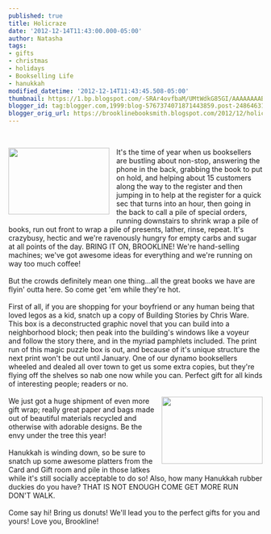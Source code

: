 ```yaml
---
published: true
title: Holicraze
date: '2012-12-14T11:43:00.000-05:00'
author: Natasha
tags:
- gifts
- christmas
- holidays
- Bookselling Life
- hanukkah
modified_datetime: '2012-12-14T11:43:45.508-05:00'
thumbnail: https://1.bp.blogspot.com/-SRAr4ovfbaM/UMtWdkG85GI/AAAAAAAABDE/X07mw-tqaSE/s72-c/animals,humour,balloons,cat,,,funny-8046f240c682ef1101ff0a663ded3b90_h_large.jpg
blogger_id: tag:blogger.com,1999:blog-5767374071871443859.post-2486463172350475298
blogger_orig_url: https://brooklinebooksmith.blogspot.com/2012/12/holicraze.html
---
```


<br /><div class="separator" style="clear: both; text-align: center;"><a href="https://1.bp.blogspot.com/-SRAr4ovfbaM/UMtWdkG85GI/AAAAAAAABDE/X07mw-tqaSE/s1600/animals,humour,balloons,cat,,,funny-8046f240c682ef1101ff0a663ded3b90_h_large.jpg" imageanchor="1" style="clear: left; float: left; margin-bottom: 1em; margin-right: 1em;"><img border="0" src="https://1.bp.blogspot.com/-SRAr4ovfbaM/UMtWdkG85GI/AAAAAAAABDE/X07mw-tqaSE/s1600/animals,humour,balloons,cat,,,funny-8046f240c682ef1101ff0a663ded3b90_h_large.jpg" height="132" width="200" /></a></div>It's the time of year when us booksellers are bustling about non-stop, answering the phone in the back, grabbing the book to put on hold, and helping about 15 customers along the way to the register and then jumping in to help at the register for a quick sec that turns into an hour, then going in the back to call a pile of special orders, running downstairs to shrink wrap a pile of books, run out front to wrap a pile of presents, lather, rinse, repeat. It's crazybusy, hectic and we're ravenously hungry for empty carbs and sugar at all points of the day. BRING IT ON, BROOKLINE! We're hand-selling machines; we've got awesome ideas for everything and we're running on way too much coffee!<br /><br />But the crowds definitely mean one thing...all the great books we have are flyin' outta here. So come get 'em while they're hot.<br /><br />First of all, if you are shopping for your boyfriend or any human being that loved legos as a kid, snatch up a copy of Building Stories by Chris Ware. This box is a deconstructed graphic novel that you can build into a neighborhood block; then peak into the building's windows like a voyeur and follow the story there, and in the myriad pamphlets included. The print run of this magic puzzle box is out, and because of it's unique structure the next print won't be out until January. One of our dynamo booksellers wheeled and dealed all over town to get us some extra copies, but they're flying off the shelves so nab one now while you can. Perfect gift for all kinds of interesting people; readers or no.<br /><br /><a href="https://2.bp.blogspot.com/-OlRPTBpkxx0/UMtWczg_y_I/AAAAAAAABC8/p7yc9i7IGaU/s1600/cat_and_balloons_by_bobbyfufu-d3d08mm.jpg" imageanchor="1" style="clear: right; float: right; margin-bottom: 1em; margin-left: 1em;"><img border="0" src="https://2.bp.blogspot.com/-OlRPTBpkxx0/UMtWczg_y_I/AAAAAAAABC8/p7yc9i7IGaU/s1600/cat_and_balloons_by_bobbyfufu-d3d08mm.jpg" height="133" width="200" /></a>We just got a huge shipment of even more gift wrap; really great paper and bags made out of beautiful materials recycled and otherwise with adorable designs. Be the envy under the tree this year!<br /><br />Hanukkah is winding down, so be sure to snatch up some awesome platters from the Card and Gift room and pile in those latkes while it's still socially acceptable to do so! Also, how many Hanukkah rubber duckies do you have? THAT IS NOT ENOUGH COME GET MORE RUN DON'T WALK.<br /><br />Come say hi! Bring us donuts! We'll lead you to the perfect gifts for you and yours! Love you, Brookline!